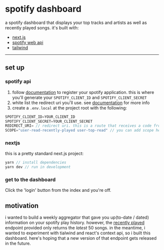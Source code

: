 # spotify dashboard

a spotify dashboard that displays your top tracks and artists as well as recently played songs. it's built with:

- [next.js](https://nextjs.org/)
- [spotify web api](https://developer.spotify.com/documentation/web-api/)
- [tailwind](https://tailwindcss.com/)

---

## set up

### spotify api

1. follow [documentation](https://developer.spotify.com/documentation/general/guides/app-settings/#register-your-app) to register your spotify application. this is where you'll generate your `SPOTIFY_CLIENT_ID` and `SPOTIFY_CLIENT_SECRET`
2. white list the redirect uri you'll use. see [documentation](https://developer.spotify.com/documentation/general/guides/app-settings/#whitelist-a-redirect-uri) for more info
3. create a `.env.local` at the project root with the following:

``` js 
SPOTIFY_CLIENT_ID=YOUR_CLIENT_ID
SPOTIFY_CLIENT_SECRET=YOUR_CLIENT_SECRET
REDIRECT_URI= // redirect uri. this is a route that receives a code from the spotify api and provides a token to make subsequent api calls
SCOPE="user-read-recently-played user-top-read" // you can add scope here if you're going to fork or extend this repo
```

### nextjs

this is a pretty standard next.js project:

``` js
yarn // install dependencies
yarn dev // run in development
```

### get to the dashboard

Click the 'login' button from the index and you're off.

## motivation

i wanted to build a weekly aggregator that gave you up(to-date / dated) information on your spotify play history. however, the [recently played](https://developer.spotify.com/documentation/web-api/reference/#endpoint-get-recently-played) endpoint provided only returns the *latest* 50 songs. in the meantime, i wanted to experiment with tialwind and react's context api, so i built this dashboard. here's hoping that a new version of that endpoint gets released in the future.
